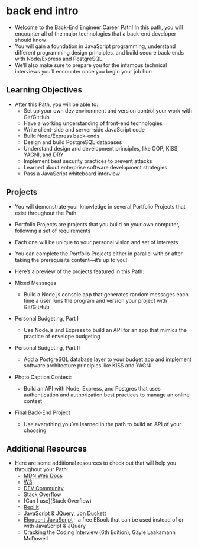 # back end intro
- Welcome to the Back-End Engineer Career Path! In this path, you will encounter all of the major technologies that a back-end developer should know
- You will gain a foundation in JavaScript programming, understand different programming design principles, and build secure back-ends with Node/Express and PostgreSQL
- We’ll also make sure to prepare you for the infamous technical interviews you’ll encounter once you begin your job hun

## Learning Objectives
- After this Path, you will be able to:
    - Set up your own dev environment and version control your work with Git/GitHub
    - Have a working understanding of front-end technologies
    - Write client-side and server-side JavaScript code
    - Build Node/Express back-ends
    - Design and build PostgreSQL databases
    - Understand design and development principles, like OOP, KISS, YAGNI, and DRY
    - Implement best security practices to prevent attacks
    - Learned about enterprise software development strategies
    - Pass a JavaScript whiteboard interview

## Projects
- You will demonstrate your knowledge in several Portfolio Projects that exist throughout the Path
- Portfolio Projects are projects that you build on your own computer, following a set of requirements
- Each one will be unique to your personal vision and set of interests
- You can complete the Portfolio Projects either in parallel with or after taking the prerequisite content—it’s up to you!

- Here’s a preview of the projects featured in this Path:
- Mixed Messages
    - Build a Node.js console app that generates random messages each time a user runs the program and version your project with Git/GitHub
- Personal Budgeting, Part I
    - Use Node.js and Express to build an API for an app that mimics the practice of envelope budgeting
- Personal Budgeting, Part II
    - Add a PostgreSQL database layer to your budget app and implement software architecture principles like KISS and YAGNI
- Photo Caption Contest:
    - Build an API with Node, Express, and Postgres that uses authentication and authorization best practices to manage an online contest
- Final Back-End Project
    - Use everything you’ve learned in the path to build an API of your choosing

## Additional Resources
- Here are some additional resources to check out that will help you throughout your Path:
    - [MDN Web Docs](https://developer.mozilla.org/en-US/)
    - [W3](https://www.w3.org/TR/CSS2/selector.html)
    - [DEV Community](https://dev.to/)
    - [Stack Overflow](https://stackoverflow.com/)
    - [Can I use](Stack Overflow)
    - [Repl it](https://repl.it/)
    - [JavaScript & JQuery, Jon Duckett](https://bookshop.org/books/javascript-and-jquery-interactive-front-end-web-development/9781118531648)
    - [Eloquent JavaScript](https://eloquentjavascript.net/) - a free EBook that can be used instead of or with JavaScript & JQuery
    - Cracking the Coding Interview (6th Edition), Gayle Laakamann McDowell
